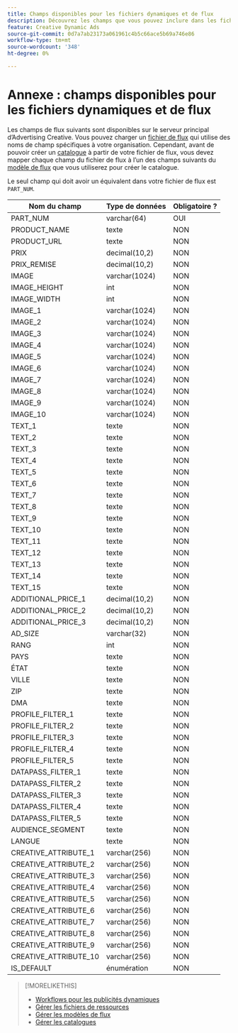 ```yaml
---
title: Champs disponibles pour les fichiers dynamiques et de flux
description: Découvrez les champs que vous pouvez inclure dans les fichiers de flux que vous utilisez pour créer des annonces dynamiques.
feature: Creative Dynamic Ads
source-git-commit: 0d7a7ab23173a061961c4b5c66ace5b69a746e86
workflow-type: tm+mt
source-wordcount: '348'
ht-degree: 0%

---
```


# Annexe : champs disponibles pour les fichiers dynamiques et de flux

Les champs de flux suivants sont disponibles sur le serveur principal d’Advertising Creative. Vous pouvez charger un [fichier de flux](/help/creative/feeds/asset-manage.md) qui utilise des noms de champ spécifiques à votre organisation. Cependant, avant de pouvoir créer un [catalogue](/help/creative/feeds/catalog-manage.md) à partir de votre fichier de flux, vous devez mapper chaque champ du fichier de flux à l’un des champs suivants du [modèle de flux](/help/creative/feeds/feed-template-manage.md) que vous utiliserez pour créer le catalogue.

Le seul champ qui doit avoir un équivalent dans votre fichier de flux est `PART_NUM`.

<!-- Questions:

What are these?
Rank
PROFILE_FILTER fields



Do geo fields need be populated as follows:
Country: 2 Letter country code (example: US)
State: state code_2 letter country code (example: CA_US)
City: City name_State code_2 letter country code (example: San Jose_CA_US)
DMA: DMA _2 letter country code (example: 201_US)
Zipcode: Zip code_2 letter country code (example: 94086_US)


TRUE?   GEO fields(Country/State/City/DMA/Zip), UT fields (UT1/UT2/UT3/UT4/UT5) [do we have an equivalent now?], Filtering fields(F1/F2/F3/F4/F5) can have comma separated values. We can have upto 2K characters.

TRUE FOR CSV AND TSV? character encoding on text format files should be UTF-8 -- If yes, then add that with feed file requirements.

-->

| Nom du champ | Type de données | Obligatoire ? |
|------------|-----------|-----------|
| PART_NUM | varchar(64) | OUI |
| PRODUCT_NAME | texte | NON |
| PRODUCT_URL | texte | NON |
| PRIX | decimal(10,2) | NON |
| PRIX_REMISE | decimal(10,2) | NON |
| IMAGE | varchar(1024) | NON |
| IMAGE_HEIGHT | int | NON |
| IMAGE_WIDTH | int | NON |
| IMAGE_1 | varchar(1024) | NON |
| IMAGE_2 | varchar(1024) | NON |
| IMAGE_3 | varchar(1024) | NON |
| IMAGE_4 | varchar(1024) | NON |
| IMAGE_5 | varchar(1024) | NON |
| IMAGE_6 | varchar(1024) | NON |
| IMAGE_7 | varchar(1024) | NON |
| IMAGE_8 | varchar(1024) | NON |
| IMAGE_9 | varchar(1024) | NON |
| IMAGE_10 | varchar(1024) | NON |
| TEXT_1 | texte | NON |
| TEXT_2 | texte | NON |
| TEXT_3 | texte | NON |
| TEXT_4 | texte | NON |
| TEXT_5 | texte | NON |
| TEXT_6 | texte | NON |
| TEXT_7 | texte | NON |
| TEXT_8 | texte | NON |
| TEXT_9 | texte | NON |
| TEXT_10 | texte | NON |
| TEXT_11 | texte | NON |
| TEXT_12 | texte | NON |
| TEXT_13 | texte | NON |
| TEXT_14 | texte | NON |
| TEXT_15 | texte | NON |
| ADDITIONAL_PRICE_1 | decimal(10,2) | NON |
| ADDITIONAL_PRICE_2 | decimal(10,2) | NON |
| ADDITIONAL_PRICE_3 | decimal(10,2) | NON |
| AD_SIZE | varchar(32) | NON |
| RANG | int | NON |
| PAYS | texte | NON |
| ÉTAT | texte | NON |
| VILLE | texte | NON |
| ZIP | texte | NON |
| DMA | texte | NON |
| PROFILE_FILTER_1 | texte | NON |
| PROFILE_FILTER_2 | texte | NON |
| PROFILE_FILTER_3 | texte | NON |
| PROFILE_FILTER_4 | texte | NON |
| PROFILE_FILTER_5 | texte | NON |
| DATAPASS_FILTER_1 | texte | NON |
| DATAPASS_FILTER_2 | texte | NON |
| DATAPASS_FILTER_3 | texte | NON |
| DATAPASS_FILTER_4 | texte | NON |
| DATAPASS_FILTER_5 | texte | NON |
| AUDIENCE_SEGMENT | texte | NON |
| LANGUE | texte | NON |
| CREATIVE_ATTRIBUTE_1 | varchar(256) | NON |
| CREATIVE_ATTRIBUTE_2 | varchar(256) | NON |
| CREATIVE_ATTRIBUTE_3 | varchar(256) | NON |
| CREATIVE_ATTRIBUTE_4 | varchar(256) | NON |
| CREATIVE_ATTRIBUTE_5 | varchar(256) | NON |
| CREATIVE_ATTRIBUTE_6 | varchar(256) | NON |
| CREATIVE_ATTRIBUTE_7 | varchar(256) | NON |
| CREATIVE_ATTRIBUTE_8 | varchar(256) | NON |
| CREATIVE_ATTRIBUTE_9 | varchar(256) | NON |
| CREATIVE_ATTRIBUTE_10 | varchar(256) | NON |
| IS_DEFAULT | énumération | NON |

>[!MORELIKETHIS]
>
>* [Workflows pour les publicités dynamiques](/help/creative/introduction/workflow-dynamic-ads.md)
>* [Gérer les fichiers de ressources](/help/creative/feeds/asset-manage.md)
>* [Gérer les modèles de flux](/help/creative/feeds/feed-template-manage.md)
>* [Gérer les catalogues](/help/creative/feeds/catalog-manage.md)
